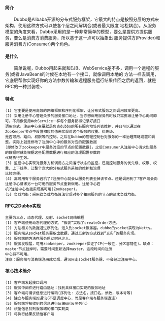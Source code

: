 #### 简介
&emsp;&emsp;Dubbo是Alibaba开源的分布式服务框架，它最大的特点是按照分层的方式来架构，使用这种方式可以使各个层之间解耦合(或者最大限度
地松耦合)。从服务模型的角度来看，Dubbo采用的是一种非常简单的模型，要么是提供方提供服务，要么是消费方消费服务，所以基于这一点可以抽象出
服务提供方(Provider)和服务消费方(Consumer)两个角色。

#### 是什么
&emsp;&emsp;简单说呢，Dubbo用起来就和EJB、WebService差不多，调用一个远程的服务(或者JavaBean)的时候在本地有一个接口，就像调用本地的
方法一样去调用，它底层帮你实现好你的方法参数传输和远程服务运行结果传回之后的返回，就是RPC的一种封装啦~

#### 特点
    (1) 它主要是使用高效的网络框架和序列化框架，让分布式服务之间调用效率更高。
    (2) 采用注册中心管理众多的服务接口地址，当你想调用服务的时候只需要跟注册中心询问即可，不用像使用WebService一样每个服务都得记录好接口
    调用方式。注册中心主要就是负责dubbo的所有服务地址列表维护，并且可以通过在ZooKeeper节点中设置相应的值来实现对这个服务的权重、优先级、
    是否可用、路由、权限等的控制。之后在Dubbo的管理控制台对服务的一堆治理策略设置和调整，实际上就是修改了注册中心中的服务对应的配置数据
    (即修改了zookeeper中服务对应的节点的配置数据)。之后Consumer从注册中心请求到服务的数据时就能根据这些配置数据进行相应的治理配置参数的
    代码执行生效。
    (3) 监控中心实现对服务方和调用方之间运行状态的监控，还能控制服务的优先级、权限、权重、上下线等，让整个庞大的分布式服务系统的维护和治理
    比较方便。
    (4) 高可用有个服务宕机了?注册中心就会从服务列表去掉该节点。还是调用到了?客户端会向注册中心请求另一台可用的服务节点重新调用。注册中心宕
    机?注册中心也能实现高可用(ZooKeeper)。
    (5) 负载均衡：采用软负载均衡算法实现对多个相同服务的节点的请求负载均衡。

#### RPC之Dubbo实现
    主要为三点，动态代理、反射、socket网络编程
    (1) 客户端使用动态代理的方式，“假装”实现了createOrder方法。
    (2) 方法相关的数据通过序列化，进入到socket服务器。dubbo的socket实现为Netty。
    (3) 服务端从socket服务器取出数据，通过反射的方式找到“真实”的服务实现。
    (4) 服务端的方法在服务启动时已注入。
    (5) 服务发现层，可用zookeeper。zookeeper保证了CP(一致性，分区容错性)。缺点：master节点挂掉时，需要时间重新选择master，这段时间内注册
    中心将不可用。
    注意：服务端可消费端注册成功后，通讯只走socket服务器，不会经过注册中心。

#### 核心技术简介
    (1) 客户端发起接口调用
    (2) 服务中间件进行路由选址：找到具体接口实现的服务地址
    (3) 客户端将请求信息进行编码(序列化: 方法名，接口名，参数，版本号等)
    (4) 建立与服务端的通讯(不是调度中心，而是客户端与服务端直连)
    (5) 服务端将接收到的信息进行反编码(反序列化)
    (6) 根据信息找到服务端的接口实现类
    (7) 将执行结果反馈给客户端